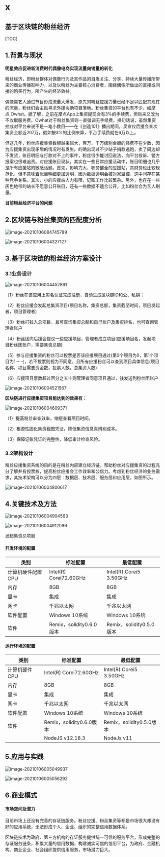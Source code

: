 # x
## 基于区块链的粉丝经济



[TOC]



## 1.背景与现状

**明星效应促进新消费时代偶像电商实现流量向销量的转化**

粉丝经济，即粉丝群体对偶像行为及其作品的自发关注、分享、持续大量传播所带来的商业传播影响力，以及以粉丝为主要核心消费者，围绕偶像所做出的直接或间接的购买行为，所产生的经济效益。

偶像类艺人通过节目形成流量大爆发，原先的粉丝应援力量已经不足以匹配其现在的流量，粉丝们会主动寻求外援协助项目落地。粉丝集资的平台也有不少，如摩点,Owhat。据了解，之前在摩点App上集资提现会有3%的手续费，但后来又改为不收取服务费。Owhat对于粉丝集资则一直强调无手续费。换句话说，虽然集资抽成对平台来说不是一笔小数目——在《创造101》播出期间，吴宣仪后援会某次集资金额近207万，假如按3%的比例来算，平台手续费就在6万以上。

但这几年，粉丝应援集资数额越来越大，百万、千万级别金额的经费不在少数，因为应援集资出现矛盾的情况时有发生。的确出现过不少站子捐款逃跑，卖了周边却不发货，账目明细与打款对不上的事件，粉丝很少能讨回说法，向平台投诉、警方报案也很难追责。对应援账目现状，其实在一些日常应援活动中，账目明细也几乎是所有应援站的敏感话题。首先，影响力大、职务健全的应援站，其财务也比较规范化，但不意味着账目明细更加透明，因为数据透明会被对家监控，这中间存在某种竞争关系。其次，小的应援站人力有限，记账工作比较繁杂。另外，也存在一些灰色地带的站长不愿意公开账目，还有一些数据不适合公开，比如粉丝会为艺人刷量。

**目前粉丝经济平台的问题**



##  2.区块链与粉丝集资的匹配度分析

![image-20210106084745789](https://i.loli.net/2021/01/06/UMKhQ15i8tWJoq6.png)

![image-20210106004327127](https://i.loli.net/2021/01/06/ipJr64qCjSyvFmV.png)

## 3.基于区块链的粉丝经济方案设计

### 3.1业务设计

![image-20210106004452891](https://i.loli.net/2021/01/06/Ms6QkzVvPRm4XHB.png)

（1）粉丝在该应用上实名认证完成注册，自动生成区块链ID和公、私钥；

（2）粉丝应援会发起总集资项目(项目名称，集资总额，集资截至时间，项目发起者，项目管理者)

（3）粉丝打钱入总项目，且可查询集资总额和自己账户及集资排名，也可查询管理者账户

（4）粉丝团向后援会提议一些应援项目，管理者成立项目(应援项目名，发起项目粉丝团账户，需要集资总额)

（5）参与应援集资的粉丝可以投票是否该应援项目通过(第0个项目为0，第1个项目为1······)，若不投票则视为不同意，且所有应援粉丝可以查到项目具体信息(项目名称，项目需要资金数，投票人数，总集资人数)

（6）应援项目票数超过百分之五十则管理者同意项目通过，钱发送到粉丝团账户

![image-20210106004521567](https://i.loli.net/2021/01/06/TEXGOoIUKwcjet7.png)



 **区块链进行应援集资项目能达到的效果有：**     

![image-20210106004609371](https://i.loli.net/2021/01/06/XtuN7rTdqIAbP5U.png)

（1）提高粉丝审查效率，缩短查看项目时间。

（2）根源性固化集资截图凭证，降低集资信息真辨别成本。

（3）保障记账凭证的完整性，降低审计检查风险。

### 3.2架构设计

粉丝应援集资系统的目的是在粉丝内部建立经济链，帮助粉丝对应援集资的过程充分了解并有投票权，提高粉丝应援会工作效率和公信力。考虑到粉丝经济的业务需求，其技术架构可以分为四层：数据层、技术层、服务层和应用层，如图所示。

![image-20210106004800617](https://i.loli.net/2021/01/06/2dnRTkiVNpU6woe.png)

## 4.关键技术及方法

![image-20210106004904563](https://i.loli.net/2021/01/06/kbA3Bmv1VUHOotq.png)

![image-20210106004912096](https://i.loli.net/2021/01/06/V67RGH4FqpOLgMB.png)

发起集资总项目

####   开发环境的配置

| 类别              | 标准配置                 | 最低配置                 |
| ----------------- | ------------------------ | ------------------------ |
| 计算机硬件配置CPU | Intel(R) Corei72.60GHz   | Intel(R) Corei5 3.50GHz  |
| 内存              | 8GB                      | 8GB                      |
| 显卡              | 集成                     | 集成                     |
| 网卡              | 千兆以太网               | 千兆以太网               |
| 软件配置          | Windows 10系统           | Windows 10系统           |
| 软件              | Remix，solidity0.6.0版本 | Remix，solidity0.5.0版本 |



####  运行环境的配置

| 类别          | 标准配置                 | 最低配置                 |
| ------------- | ------------------------ | ------------------------ |
| 计算机硬件CPU | Intel(R) Corei72.60GHz   | Intel(R) Corei5 3.50GHz  |
| 内存          | 8GB                      | 8GB                      |
| 显卡          | 集成                     | 集成                     |
| 网卡          | 千兆以太网               | 千兆以太网               |
| 软件配置      | Windows 10系统           | Windows 10系统           |
| 软件          | Remix，solidity0.6.0版本 | Remix，solidity0.5.0版本 |
|               | NodeJS v12.18.3          | NodeJs v11               |

## 5.应用与实践

![image-20210106005049937](https://i.loli.net/2021/01/06/7ZhpGzmJQcEfjV3.png)

![image-20210106005056292](https://i.loli.net/2021/01/06/YvJ5KZUQIy9uksm.png)

## 6.商业模式

#### 市场空间及潜力

目前市场上还没有完善的存证链服务。粉丝应援、粉丝集资等都是市场很大却没有好的应用系统，无法形成个人、企业、组织的完整信用数据体系。

区块链技术为政府、第三方机构的存证服务提供统一可信的服务平台，形成完整的存证服务链条，积累大量的信用数据，构建诚实可信的信用平台，为政府、金融机构、商业企业、社会组织提供信用服务，市场潜力巨大。